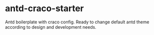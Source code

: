 # antd-craco-starter

Antd boilerplate with craco config. Ready to change default antd theme according to design and development needs.
